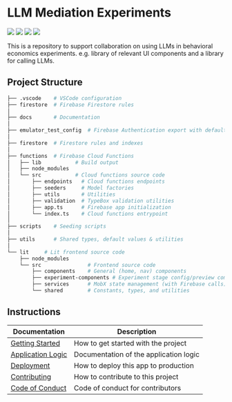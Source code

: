 # LLM Mediation Experiments

<div>
  <img src="https://img.shields.io/badge/Node.js-v18-339933?style=for-the-badge&logo=node.js" />
  <img src="https://img.shields.io/badge/firebase-ffca28?style=for-the-badge&logo=firebase&logoColor=black"/>
  <img src="https://img.shields.io/badge/prettier-1A2C34?style=for-the-badge&logo=prettier&logoColor=F7BA3E" />
  <img src="https://img.shields.io/badge/eslint-3A33D1?style=for-the-badge&logo=eslint&logoColor=white" />
</div>

This is a repository to support collaboration on using LLMs in behavioral economics experiments. e.g. library of relevant UI components and a library for calling LLMs.

## Project Structure

```bash
├── .vscode    # VSCode configuration
├── firestore  # Firebase Firestore rules
│
├── docs       # Documentation
│
├── emulator_test_config  # Firebase Authentication export with default google accounts for Auth emulator
│
├── firestore  # Firestore rules and indexes
│
├── functions  # Firebase Cloud Functions
│   ├── lib           # Build output
│   ├── node_modules
│   └── src           # Cloud functions source code
│       ├── endpoints   # Cloud functions endpoints
│       ├── seeders     # Model factories
│       ├── utils       # Utilities
│       ├── validation  # TypeBox validation utilities
│       ├── app.ts      # Firebase app initialization
│       └── index.ts    # Cloud functions entrypoint
│
├── scripts    # Seeding scripts
│
├── utils      # Shared types, default values & utilities
│
└── lit     # Lit frontend source code
    ├── node_modules
    └── src               # Frontend source code
        ├── components    # General (home, nav) components
        ├── experiment-components # Experiment stage config/preview components
        ├── services      # MobX state management (with Firebase calls)
        └── shared        # Constants, types, and utilities
```

## Instructions

| Documentation                                        | Description                            |
| ---------------------------------------------------- | -------------------------------------- |
| [Getting Started](./docs/getting-started.md)         | How to get started with the project    |
| [Application Logic](./docs/application-structure.md) | Documentation of the application logic |
| [Deployment](./docs/deployment.md)                   | How to deploy this app to production   |
| [Contributing](./docs/contributing.md)               | How to contribute to this project      |
| [Code of Conduct](./docs/code-of-conduct.md)         | Code of conduct for contributors       |
